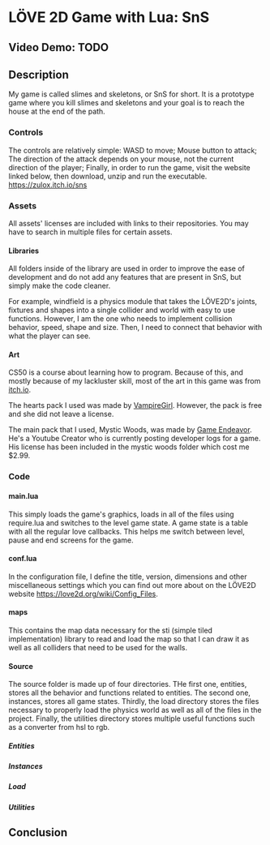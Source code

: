 # LÖVE 2D Game with Lua: SnS

## Video Demo:  TODO

## Description

My game is called slimes and skeletons, or SnS for short. It is a prototype game where you kill slimes and skeletons and your goal is to reach the house at the end of the path.

### Controls

The controls are relatively simple:
WASD to move;
Mouse button to attack;
The direction of the attack depends on your mouse, not the current direction of the player;
Finally, in order to run the game, visit the website linked below, then download, unzip and run the executable.
<https://zulox.itch.io/sns>

### Assets

All assets' licenses are included with links to their repositories. You may have to search in multiple files for certain assets.

#### Libraries

All folders inside of the library are used in order to improve the ease of development and do not add any features that are present in SnS, but simply make the code cleaner.

For example, windfield is a physics module that takes the LÖVE2D's joints, fixtures and shapes into a single collider and world with easy to use functions. However, I am the one who needs to implement collision behavior, speed, shape and size. Then, I need to connect that behavior with what the player can see.

#### Art

CS50 is a course about learning how to program. Because of this, and mostly because of my lackluster skill, most of the art in this game was from [itch.io](https://itch.io/).

The hearts pack I used was made by [VampireGirl](https://itch.io/profile/fliflifly). However, the pack is free and she did not leave a license.

The main pack that I used, Mystic Woods, was made by [Game Endeavor]((https://game-endeavor.itch.io/)). He's a Youtube Creator who is currently posting developer logs for a game. His license has been included in the mystic woods folder which cost me $2.99.

### Code

#### main.lua

This simply loads the game's graphics, loads in all of the files using require.lua and switches to the level game state. A game state is a table with all the regular love callbacks. This helps me switch between level, pause and end screens for the game.

#### conf.lua

In the configuration file, I define the title, version, dimensions and other miscellaneous settings which you can find out more about on the LÖVE2D website <https://love2d.org/wiki/Config_Files>.

#### maps

This contains the map data necessary for the sti (simple tiled implementation) library to read and load the map so that I can draw it as well as all colliders that need to be used for the walls.

#### Source

The source folder is made up of four directories. THe first one, entities, stores all the behavior and functions related to entities. The second one, instances, stores all game states. Thirdly, the load directory stores the files necessary to properly load the physics world as well as all of the files in the project. Finally, the utilities directory stores multiple useful functions such as a converter from hsl to rgb.

##### Entities

##### Instances

##### Load

##### Utilities

## Conclusion
